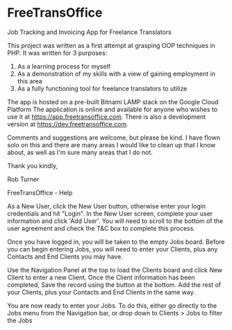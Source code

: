 # FreeTransOffice
Job Tracking and Invoicing App for Freelance Translators

This project was written as a first attempt at grasping OOP techniques in PHP.
It was written for 3 purposes:
  1. As a learning process for myself
  2. As a demonstration of my skills with a view of gaining employment in this area
  3. As a fully functioning tool for freelance translators to utilize
  
The app is hosted on a pre-built Bitnami LAMP stack on the Google Cloud Platform
The application is online and available for anyone who wishes to use it at https://app.freetransoffice.com. There is also a development version at https://dev.freetransoffice.com.

Comments and suggestions are welcome, but please be kind. I have flown solo on this and there are many areas I would like to clean up that I know about, as well as I'm sure many areas that I do not.

Thank you kindly,

Rob Turner


FreeTransOffice - Help

As a New User, click the New User button, otherwise enter your login credentials and hit "Login".
In the New User screen, complete your user information and click 'Add User'. You will need to scroll to the bottom of the user agreement and check the T&C box to complete this process.

Once you have logged in, you will be taken to the empty Jobs board. Before you can begin entering Jobs, you will need to enter your Clients, plus any Contacts and End Clients you may have.

Use the Navigation Panel at the top to load the Clients board and click New Client to enter a new Client. Once the Client information has been completed, Save the record using the button at the bottom.
Add the rest of your Clients, plus your Contacts and End Clients in the same way.

You are now ready to enter your Jobs. To do this, either go directly to the Jobs menu from the Navigation bar, or drop down to Clients > Jobs to filter the Jobs 




